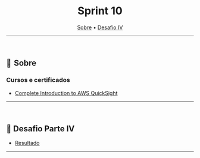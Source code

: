 <h1 align="center"> Sprint 10</h1>

<p align="center">
 <a href="#sobre">Sobre</a> •
 <a href="#desafio">Desafio IV</a>
</p>

---
<br> 

<a id="sobre"></a>
## 📎  Sobre

### Cursos e certificados

- [Complete Introduction to AWS QuickSight](evidencias/QuickSight.jpg)

---

<br>

<a id="desafio"></a>
## 🎯  Desafio Parte IV

- [Resultado](/DESAFIO/README.md#tarefa-desafio-parte-iv---consumo-e-apresentação-dos-dados)

---

